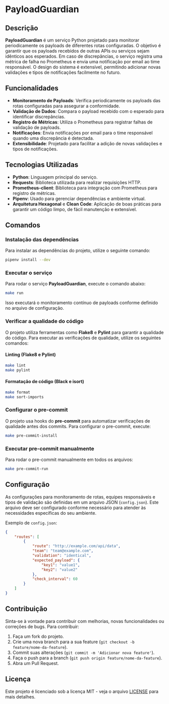 
# PayloadGuardian

## Descrição

**PayloadGuardian** é um serviço Python projetado para monitorar periodicamente os payloads de diferentes rotas configuradas. O objetivo é garantir que os payloads recebidos de outras APIs ou serviços sejam idênticos aos esperados. Em caso de discrepâncias, o serviço registra uma métrica de falha no Prometheus e envia uma notificação por email ao time responsável. O design do sistema é extensível, permitindo adicionar novas validações e tipos de notificações facilmente no futuro.

## Funcionalidades

- **Monitoramento de Payloads**: Verifica periodicamente os payloads das rotas configuradas para assegurar a conformidade.
- **Validação de Dados**: Compara o payload recebido com o esperado para identificar discrepâncias.
- **Registro de Métricas**: Utiliza o Prometheus para registrar falhas de validação de payloads.
- **Notificações**: Envia notificações por email para o time responsável quando uma discrepância é detectada.
- **Extensibilidade**: Projetado para facilitar a adição de novas validações e tipos de notificações.

## Tecnologias Utilizadas

- **Python**: Linguagem principal do serviço.
- **Requests**: Biblioteca utilizada para realizar requisições HTTP.
- **Prometheus-client**: Biblioteca para integração com Prometheus para registro de métricas.
- **Pipenv**: Usado para gerenciar dependências e ambiente virtual.
- **Arquitetura Hexagonal** e **Clean Code**: Aplicação de boas práticas para garantir um código limpo, de fácil manutenção e extensível.

## Comandos

### Instalação das dependências

Para instalar as dependências do projeto, utilize o seguinte comando:

```bash
pipenv install --dev
```

### Executar o serviço

Para rodar o serviço **PayloadGuardian**, execute o comando abaixo:

```bash
make run
```

Isso executará o monitoramento contínuo de payloads conforme definido no arquivo de configuração.

### Verificar a qualidade do código

O projeto utiliza ferramentas como **Flake8** e **Pylint** para garantir a qualidade do código. Para executar as verificações de qualidade, utilize os seguintes comandos:

#### Linting (Flake8 e Pylint)

```bash
make lint
make pylint
```

#### Formatação de código (Black e isort)

```bash
make format
make sort-imports
```

### Configurar o pre-commit

O projeto usa hooks do **pre-commit** para automatizar verificações de qualidade antes dos commits. Para configurar o pre-commit, execute:

```bash
make pre-commit-install
```

### Executar pre-commit manualmente

Para rodar o pre-commit manualmente em todos os arquivos:

```bash
make pre-commit-run
```

## Configuração

As configurações para monitoramento de rotas, equipes responsáveis e tipos de validação são definidas em um arquivo JSON (`config.json`). Este arquivo deve ser configurado conforme necessário para atender às necessidades específicas do seu ambiente.

Exemplo de `config.json`:

```json
{
    "routes": [
        {
            "route": "http://example.com/api/data",
            "team": "team@example.com",
            "validation": "identical",
            "expected_payload": {
                "key1": "value1",
                "key2": "value2"
            },
            "check_interval": 60
        }
    ]
}
```

## Contribuição

Sinta-se à vontade para contribuir com melhorias, novas funcionalidades ou correções de bugs. Para contribuir:

1. Faça um fork do projeto.
2. Crie uma nova branch para a sua feature (`git checkout -b feature/nome-da-feature`).
3. Commit suas alterações (`git commit -m 'Adicionar nova feature'`).
4. Faça o push para a branch (`git push origin feature/nome-da-feature`).
5. Abra um Pull Request.

## Licença

Este projeto é licenciado sob a licença MIT - veja o arquivo [LICENSE](LICENSE) para mais detalhes.